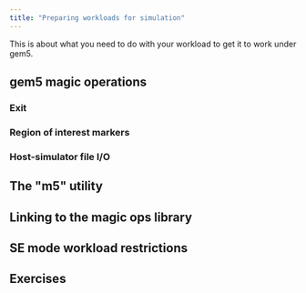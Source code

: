 ```yaml
---
title: "Preparing workloads for simulation"
---
```


This is about what you need to do with your workload to get it to work under gem5.

## gem5 magic operations

### Exit

### Region of interest markers

### Host-simulator file I/O

## The "m5" utility

## Linking to the magic ops library

## SE mode workload restrictions

## Exercises
